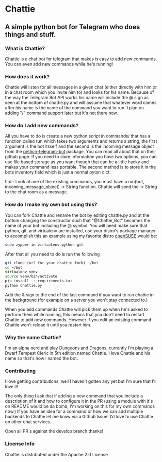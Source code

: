 # Chattie
## A simple python bot for Telegram who does things and stuff.

### What is Chattie?
Chattie is a chat bot for telegram that makes is easy to add new commands. You can even add new commands while he's running!

### How does it work?
Chattie will listen for all messages in a given chat (either directly with him or in a chat room which you invite him to) and looks for his name.
Because of the way the Telegram Bot API works his name will include the @ sign as seen at the bottom of chattie.py and will assume that whatever word
comes after his name is the name of the command you want to run. I plan on adding "/" command support later but it's not there now.

### How do I add new commands?
All you have to do is create a new python script in commands/ that has a function called run which takes two arguments and returns a string, the first argument is the
bot itsself and the second is the incoming message object from the [python-telegram-bot](https://github.com/python-telegram-bot/python-telegram-bot)
package. You can read all about that on their github page. If you need to store information you have two options, you can use file based storage as
you want though that can be a little hacky and makes your command less portable. The second method is to store it in the bots inventory field which
is just a normal pyton dict.

tl;dr: Look at one of the existing commands, you must have a run(bot, incoming_message_object) -> String function.
Chattie will send the -> String to the chat room as a message.

### How do I make my own bot using this?
You can fork Chattie and rename the bot by editing chattie.py and at the bottom changing the constructor such that "@Chattie_Bot"
becomes the name of your bot including the @ symbol. You will need make sure that python, git, and virtualenv are installed, use your
distro's package manager to accomplish this an example using my favorite distro [openSUSE](https://opensuse.org) would be:

```bash
sudo zypper in virtualenv python git
```

After that all you need to do is run the following

```bash
git clone (url for your chattie fork) ~/bot
cd ~/bot
virtualenv venv
source venv/bin/activate
pip install -r requirements.txt
python chattie.py
```

Add the & sign to the end of the last command if you want to run chattie in the background (for example on a server you won't stay connected to.)

When you add commands Chattie will pick them up when he's asked to perform them while running, this means that you don't need to restart Chattie to add
new commands. However if you edit an existing command Chattie won't reload it until you restart him.

### Why the name Chattie?
I'm an alpha nerd and play Dungeons and Dragons, currently I'm playing a Dwarf Tempest Cleric in 5th edition named Chattie.
I love Chattie and his name so that's how I named the bot.

### Contributing

I love getting contributions, well I haven't gotten any yet but I'm sure that I'll love it!

The only thing I ask that if adding a new command that you include a description of it and how to configure it in the PR
(using a module with it's on README would be da bomb, I'm working on this for my own commands now.) If you have an idea for
a command or how we can add multiple backends to Chattie let me know via a Github Issue! I'd love to use Chattie on other chat services.

Open all PR's against the develop branch thanks!

### License Info

Chattie is distributed under the Apache 2.0 License
